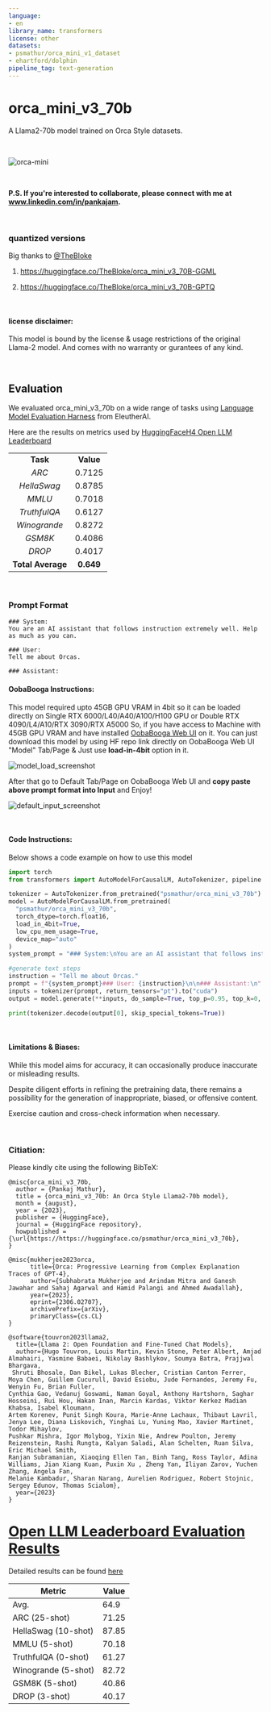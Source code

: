 ```yaml
---
language:
- en
library_name: transformers
license: other
datasets:
- psmathur/orca_mini_v1_dataset
- ehartford/dolphin
pipeline_tag: text-generation
---
```


# orca_mini_v3_70b

A Llama2-70b model trained on Orca Style datasets.


<br>

![orca-mini](https://huggingface.co/psmathur/orca_mini_v3_70b/resolve/main/orca_minis_small.jpeg)


<br>

**P.S. If you're interested to collaborate, please connect with me at www.linkedin.com/in/pankajam.**

<br>

### quantized versions

Big thanks to [@TheBloke](https://huggingface.co/TheBloke)

1) https://huggingface.co/TheBloke/orca_mini_v3_70B-GGML

2) https://huggingface.co/TheBloke/orca_mini_v3_70B-GPTQ

<br>

#### license disclaimer:

This model is bound by the license & usage restrictions of the original Llama-2 model. And comes with no warranty or gurantees of any kind.

<br>

## Evaluation

We evaluated orca_mini_v3_70b on a wide range of tasks using [Language Model Evaluation Harness](https://github.com/EleutherAI/lm-evaluation-harness) from EleutherAI. 

Here are the results on metrics used by [HuggingFaceH4 Open LLM Leaderboard](https://huggingface.co/spaces/HuggingFaceH4/open_llm_leaderboard)

|||
|:------:|:--------:|
|**Task**|**Value**|
|*ARC*|0.7125|
|*HellaSwag*|0.8785|
|*MMLU*|0.7018|
|*TruthfulQA*|0.6127|
|*Winogrande*|0.8272|
|*GSM8K*|0.4086|
|*DROP*|0.4017|
|**Total Average**|**0.649**|


<br>

### Prompt Format

```
### System:
You are an AI assistant that follows instruction extremely well. Help as much as you can.

### User:
Tell me about Orcas.

### Assistant:

```

#### OobaBooga Instructions:

This model required upto 45GB GPU VRAM in 4bit so it can be loaded directly on Single RTX 6000/L40/A40/A100/H100 GPU or Double RTX 4090/L4/A10/RTX 3090/RTX A5000
So, if you have access to Machine with 45GB GPU VRAM and have installed [OobaBooga Web UI](https://github.com/oobabooga/text-generation-webui) on it.
You can just download this model by using HF repo link directly on OobaBooga Web UI "Model" Tab/Page & Just use **load-in-4bit** option in it.

![model_load_screenshot](https://huggingface.co/pankajmathur/model_101/resolve/main/oobabooga_model_load_screenshot.png)


After that go to Default Tab/Page on OobaBooga Web UI and **copy paste above prompt format into Input** and Enjoy!

![default_input_screenshot](https://huggingface.co/pankajmathur/model_101/resolve/main/default_input_screenshot.png)

<br>

#### Code Instructions:

Below shows a code example on how to use this model

```python
import torch
from transformers import AutoModelForCausalLM, AutoTokenizer, pipeline

tokenizer = AutoTokenizer.from_pretrained("psmathur/orca_mini_v3_70b")
model = AutoModelForCausalLM.from_pretrained(
  "psmathur/orca_mini_v3_70b",
  torch_dtype=torch.float16,
  load_in_4bit=True,
  low_cpu_mem_usage=True,
  device_map="auto"
)
system_prompt = "### System:\nYou are an AI assistant that follows instruction extremely well. Help as much as you can.\n\n"

#generate text steps
instruction = "Tell me about Orcas."
prompt = f"{system_prompt}### User: {instruction}\n\n### Assistant:\n"
inputs = tokenizer(prompt, return_tensors="pt").to("cuda")
output = model.generate(**inputs, do_sample=True, top_p=0.95, top_k=0, max_new_tokens=4096)

print(tokenizer.decode(output[0], skip_special_tokens=True))

```

<br>

#### Limitations & Biases:

While this model aims for accuracy, it can occasionally produce inaccurate or misleading results. 

Despite diligent efforts in refining the pretraining data, there remains a possibility for the generation of inappropriate, biased, or offensive content. 

Exercise caution and cross-check information when necessary.

<br>

### Citiation:

Please kindly cite using the following BibTeX:

```
@misc{orca_mini_v3_70b,
  author = {Pankaj Mathur},
  title = {orca_mini_v3_70b: An Orca Style Llama2-70b model},
  month = {august},
  year = {2023},
  publisher = {HuggingFace},
  journal = {HuggingFace repository},
  howpublished = {\url{https://https://huggingface.co/psmathur/orca_mini_v3_70b},
}
```

```
@misc{mukherjee2023orca,
      title={Orca: Progressive Learning from Complex Explanation Traces of GPT-4}, 
      author={Subhabrata Mukherjee and Arindam Mitra and Ganesh Jawahar and Sahaj Agarwal and Hamid Palangi and Ahmed Awadallah},
      year={2023},
      eprint={2306.02707},
      archivePrefix={arXiv},
      primaryClass={cs.CL}
}
```

```
@software{touvron2023llama2,
  title={Llama 2: Open Foundation and Fine-Tuned Chat Models},
  author={Hugo Touvron, Louis Martin, Kevin Stone, Peter Albert, Amjad Almahairi, Yasmine Babaei, Nikolay Bashlykov, Soumya Batra, Prajjwal Bhargava,
 Shruti Bhosale, Dan Bikel, Lukas Blecher, Cristian Canton Ferrer, Moya Chen, Guillem Cucurull, David Esiobu, Jude Fernandes, Jeremy Fu, Wenyin Fu, Brian Fuller,
Cynthia Gao, Vedanuj Goswami, Naman Goyal, Anthony Hartshorn, Saghar Hosseini, Rui Hou, Hakan Inan, Marcin Kardas, Viktor Kerkez Madian Khabsa, Isabel Kloumann,
Artem Korenev, Punit Singh Koura, Marie-Anne Lachaux, Thibaut Lavril, Jenya Lee, Diana Liskovich, Yinghai Lu, Yuning Mao, Xavier Martinet, Todor Mihaylov,
Pushkar Mishra, Igor Molybog, Yixin Nie, Andrew Poulton, Jeremy Reizenstein, Rashi Rungta, Kalyan Saladi, Alan Schelten, Ruan Silva, Eric Michael Smith,
Ranjan Subramanian, Xiaoqing Ellen Tan, Binh Tang, Ross Taylor, Adina Williams, Jian Xiang Kuan, Puxin Xu , Zheng Yan, Iliyan Zarov, Yuchen Zhang, Angela Fan,
Melanie Kambadur, Sharan Narang, Aurelien Rodriguez, Robert Stojnic, Sergey Edunov, Thomas Scialom},
  year={2023}
}
```
# [Open LLM Leaderboard Evaluation Results](https://huggingface.co/spaces/HuggingFaceH4/open_llm_leaderboard)
Detailed results can be found [here](https://huggingface.co/datasets/open-llm-leaderboard/details_psmathur__orca_mini_v3_70b)

| Metric                | Value                     |
|-----------------------|---------------------------|
| Avg.                  | 64.9   |
| ARC (25-shot)         | 71.25          |
| HellaSwag (10-shot)   | 87.85    |
| MMLU (5-shot)         | 70.18         |
| TruthfulQA (0-shot)   | 61.27   |
| Winogrande (5-shot)   | 82.72   |
| GSM8K (5-shot)        | 40.86        |
| DROP (3-shot)         | 40.17         |
